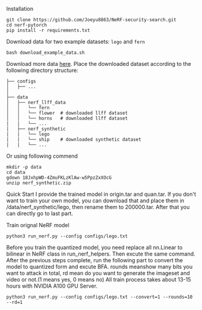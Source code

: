 Installation

```
git clone https://github.com/Joeyu8863/NeRF-security-search.git
cd nerf-pytorch
pip install -r requirements.txt
```

Download data for two example datasets: `lego` and `fern`
```
bash download_example_data.sh
```

Download more data [here](https://drive.google.com/drive/folders/128yBriW1IG_3NJ5Rp7APSTZsJqdJdfc1). Place the downloaded dataset according to the following directory structure:
```
├── configs                                                                                                       
│   ├── ...                                                                                     
│                                                                                               
├── data                                                                                                                                                                                                       
│   ├── nerf_llff_data                                                                                                  
│   │   └── fern                                                                                                                             
│   │   └── flower  # downloaded llff dataset                                                                                  
│   │   └── horns   # downloaded llff dataset
|   |   └── ...
|   ├── nerf_synthetic
|   |   └── lego
|   |   └── ship    # downloaded synthetic dataset
|   |   └── ...
```
Or using following commend

```
mkdir -p data
cd data
gdown 18JxhpWD-4ZmuFKLzKlAw-w5PpzZxXOcG
unzip nerf_synthetic.zip 
```

Quick Start
I provide the trained model in origin.tar and quan.tar. If you don't want to train your own model, you can download that and place them in /data/nerf_synthetic/lego, then rename them to 200000.tar. After that you can directly go to last part. 


Train orignal NeRF model

```
python3 run_nerf.py --config configs/lego.txt
```

Before you train the quantized model, you need replace all nn.Linear to bilinear in NeRF class in run_nerf_helpers. Then excute the same command.
After the previous steps complete, run the following part to convert the model to quantized form and excute BFA. rounds meanshow many bits you want to attack in total, rd mean do you want to generate the imageset and video or not.(1 means yes, 0 means no)
All train process takes about 13-15 hours with NVIDIA A100 GPU Server.
```
python3 run_nerf.py --config configs/lego.txt --convert=1 --rounds=10 --rd=1
```
